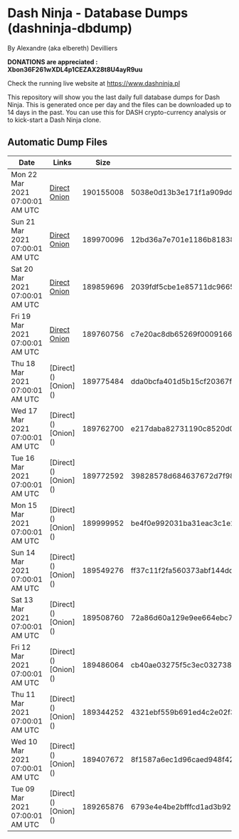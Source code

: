 # Dash Ninja - Database Dumps (dashninja-dbdump)
By Alexandre (aka elbereth) Devilliers

**DONATIONS are appreciated : Xbon36F261wXDL4p1CEZAX28t8U4ayR9uu**

Check the running live website at https://www.dashninja.pl

This repository will show you the last daily full database dumps for Dash Ninja. This is generated once per day and the files can be downloaded up to 14 days in the past.
You can use this for DASH crypto-currency analysis or to kick-start a Dash Ninja clone.


## Automatic Dump Files
| Date | Links | Size | SHA256 |
|--|--|--|--|
| Mon 22 Mar 2021 07:00:01 AM UTC | [Direct](https://oshi.at/oTsRvE) [Onion](http://oshiatwowvdbshka.onion/oTsRvE) | 190155008 | 5038e0d13b3e171f1a909ddc0580ec1cf66d4b2e93d40b29259488b4523c39a1 | 
| Sun 21 Mar 2021 07:00:01 AM UTC | [Direct](https://oshi.at/kJmkFB) [Onion](http://oshiatwowvdbshka.onion/kJmkFB) | 189970096 | 12bd36a7e701e1186b81838f94e4cb1d5b6b07370c5af9f43215f45129df9556 | 
| Sat 20 Mar 2021 07:00:01 AM UTC | [Direct](https://oshi.at/pDbrdV) [Onion](http://oshiatwowvdbshka.onion/pDbrdV) | 189859696 | 2039fdf5cbe1e85711dc9665bf41988d548bff00c08ddd92c46a3de95f26829c | 
| Fri 19 Mar 2021 07:00:01 AM UTC | [Direct](https://oshi.at/NmjKfr) [Onion](http://oshiatwowvdbshka.onion/NmjKfr) | 189760756 | c7e20ac8db65269f0009166d53ea9e165d839c46c74bf0deaf70d16ed7f527c7 | 
| Thu 18 Mar 2021 07:00:01 AM UTC | [Direct](</body></html>) [Onion](</body></html>) | 189775484 | dda0bcfa401d5b15cf20367f951ec3b4b3e2e4010177ce87c3f93540007f0fe0 | 
| Wed 17 Mar 2021 07:00:01 AM UTC | [Direct](</body></html>) [Onion](</body></html>) | 189762700 | e217daba82731190c8520d057c239ae4c8ca04a76cfde5ff96aa3bc1356e6b1f | 
| Tue 16 Mar 2021 07:00:01 AM UTC | [Direct](</body></html>) [Onion](</body></html>) | 189772592 | 39828578d684637672d7f98873afb75d9118fab462df51e1a1da090742619650 | 
| Mon 15 Mar 2021 07:00:01 AM UTC | [Direct](</body></html>) [Onion](</body></html>) | 189999952 | be4f0e992031ba31eac3c1e21c493bbff3bdf70f0c503894af6f58edcd033fdd | 
| Sun 14 Mar 2021 07:00:01 AM UTC | [Direct](</body></html>) [Onion](</body></html>) | 189549276 | ff37c11f2fa560373abf144dd81d8777ab4723a26853a50820862f6787e787db | 
| Sat 13 Mar 2021 07:00:01 AM UTC | [Direct](</body></html>) [Onion](</body></html>) | 189508760 | 72a86d60a129e9ee664ebc7e735afe5cbacca8f527dc943ae842ccdca0f11145 | 
| Fri 12 Mar 2021 07:00:01 AM UTC | [Direct](</body></html>) [Onion](</body></html>) | 189486064 | cb40ae03275f5c3ec0327382c2332ed83d3757490b81288c45fb0474b5a2c7a3 | 
| Thu 11 Mar 2021 07:00:01 AM UTC | [Direct](</body></html>) [Onion](</body></html>) | 189344252 | 4321ebf559b691ed4c2e02f3f635b0f80c183a58d06c0b04421a9523608ab976 | 
| Wed 10 Mar 2021 07:00:01 AM UTC | [Direct](</body></html>) [Onion](</body></html>) | 189407672 | 8f1587a6ec1d96caed948f4224f4344dd9a009883fc43e0402a38e0956a271ee | 
| Tue 09 Mar 2021 07:00:01 AM UTC | [Direct](</body></html>) [Onion](</body></html>) | 189265876 | 6793e4e4be2bfffcd1ad3b927f9b7582b1c034db06e7a0dd03731aaeb5c24d37 | 
